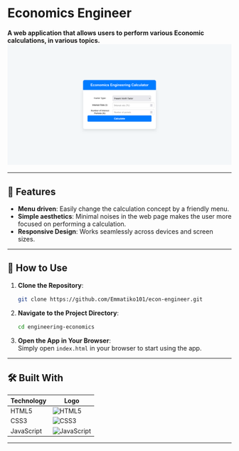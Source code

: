 # Economics Engineer

**A web application that allows users to perform various Economic calculations, in various topics.**  
![screenshot](screenshot.png)

---

## 🌟 Features  

- **Menu driven**: Easily change the calculation concept by a friendly menu.  
- **Simple aesthetics**: Minimal noises in the web page makes the user more focused on performing a calculation.  
- **Responsive Design**: Works seamlessly across devices and screen sizes.  
---

## 🚀 How to Use  

1. **Clone the Repository**:  
   ```bash  
   git clone https://github.com/Emmatiko101/econ-engineer.git  
   ```  

2. **Navigate to the Project Directory**:  
   ```bash  
   cd engineering-economics 
   ```  

3. **Open the App in Your Browser**:  
   Simply open `index.html` in your browser to start using the app.   

---

## 🛠️ Built With  

| **Technology**      | **Logo**                                  |  
|----------------------|-------------------------------------------|  
| HTML5               | ![HTML5](https://img.shields.io/badge/HTML5-E34F26?style=for-the-badge&logo=html5&logoColor=white) |  
| CSS3                | ![CSS3](https://img.shields.io/badge/CSS3-1572B6?style=for-the-badge&logo=css3&logoColor=white) |  
| JavaScript          | ![JavaScript](https://img.shields.io/badge/JavaScript-F7DF1E?style=for-the-badge&logo=javascript&logoColor=black) |  
---
